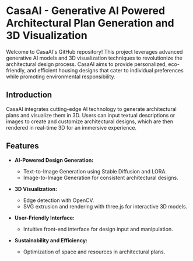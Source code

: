 # CasaAI - Generative AI Powered Architectural Plan Generation and 3D Visualization

Welcome to CasaAI's GitHub repository! This project leverages advanced generative AI models and 3D visualization techniques to revolutionize the architectural design process. CasaAI aims to provide personalized, eco-friendly, and efficient housing designs that cater to individual preferences while promoting environmental responsibility.

## Introduction

CasaAI integrates cutting-edge AI technology to generate architectural plans and visualize them in 3D. Users can input textual descriptions or images to create and customize architectural designs, which are then rendered in real-time 3D for an immersive experience.

## Features

- **AI-Powered Design Generation:**
  - Text-to-Image Generation using Stable Diffusion and LORA.
  - Image-to-Image Generation for consistent architectural designs.
  
- **3D Visualization:**
  - Edge detection with OpenCV.
  - SVG extrusion and rendering with three.js for interactive 3D models.
  
- **User-Friendly Interface:**
  - Intuitive front-end interface for design input and manipulation.
  
- **Sustainability and Efficiency:**
  - Optimization of space and resources in architectural plans.
